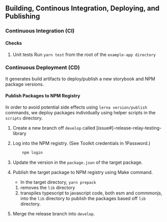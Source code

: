 ## Building, Continous Integration, Deploying, and Publishing

### Continuous Integration (CI)

#### Checks

1. Unit tests
Run `yarn test` from the root of the `example-app directory`

### Continuous Deployment (CD)

It generates build artifacts to deploy/publish a new storybook and NPM package versions.

#### Publish Packages to NPM Registry

In order to avoid potential side effects using `lerna version/publish` commands, we deploy packages individually using helper scripts in the `scripts` directory.

1. Create a new branch off `develop` called [issue#]-release-relay-testing-library
1. Log into the NPM registry. (See Toolkit credentials in 1Password.)
   ```sh
       npm login
   ```
1. Update the version in the `package.json` of the target package.
1. Publish the target package to NPM registry using Make command.
   - In the target directory,
   `yarn prepack` 
   1. removes the `lib` directory 
   1. transpiles typescript to javascript code, both esm and commmonjs, into the `lib` directory to publish the packages based off `lib` directory.

1. Merge the release branch into `develop`.
